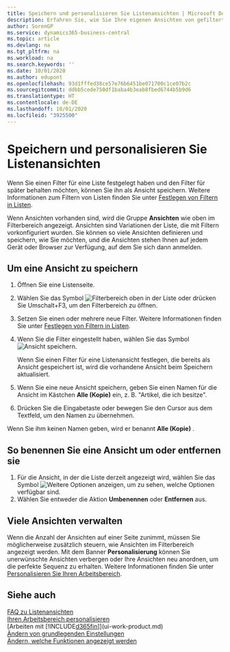 ```yaml
---
title: Speichern und personalisieren Sie Listenansichten | Microsoft Docs
description: Erfahren Sie, wie Sie Ihre eigenen Ansichten von gefilterten Listen erstellen.
author: SorenGP
ms.service: dynamics365-business-central
ms.topic: article
ms.devlang: na
ms.tgt_pltfrm: na
ms.workload: na
ms.search.keywords: ''
ms.date: 10/01/2020
ms.author: edupont
ms.openlocfilehash: 93d1fffed38ce57e76b6451be071700c1ce07b2c
ms.sourcegitcommit: ddbb5cede750df1baba4b3eab8fbed6744b5b9d6
ms.translationtype: HT
ms.contentlocale: de-DE
ms.lasthandoff: 10/01/2020
ms.locfileid: "3925500"
---
```

# <a name="save-and-personalize-list-views"></a>Speichern und personalisieren Sie Listenansichten
Wenn Sie einen Filter für eine Liste festgelegt haben und den Filter für später behalten möchten, können Sie ihn als Ansicht speichern. Weitere Informationen zum Filtern von Listen finden Sie unter [Festlegen von Filtern in Listen](ui-enter-criteria-filters.md#setting-filters-on-lists).

Wenn Ansichten vorhanden sind, wird die Gruppe **Ansichten** wie oben im Filterbereich angezeigt. Ansichten sind Variationen der Liste, die mit Filtern vorkonfiguriert wurden. Sie können so viele Ansichten definieren und speichern, wie Sie möchten, und die Ansichten stehen Ihnen auf jedem Gerät oder Browser zur Verfügung, auf dem Sie sich dann anmelden.

## <a name="to-save-a-view"></a>Um eine Ansicht zu speichern
1. Öffnen Sie eine Listenseite.
2. Wählen Sie das Symbol ![Filterbereich](media/open-filter-pane-icon.png "Filterbereichssymbol") oben in der Liste oder drücken Sie Umschalt+F3, um den Filterbereich zu öffnen.
3. Setzen Sie einen oder mehrere neue Filter. Weitere Informationen finden Sie unter [Festlegen von Filtern in Listen](ui-enter-criteria-filters.md#setting-filters-on-lists).
4. Wenn Sie die Filter eingestellt haben, wählen Sie das Symbol ![Ansicht speichern](media/save_view_icon.png "Ansicht speichern").

    Wenn Sie einen Filter für eine Listenansicht festlegen, die bereits als Ansicht gespeichert ist, wird die vorhandene Ansicht beim Speichern aktualisiert.
5. Wenn Sie eine neue Ansicht speichern, geben Sie einen Namen für die Ansicht im Kästchen **Alle (Kopie)** ein, z. B. "Artikel, die ich besitze".
6. Drücken Sie die Eingabetaste oder bewegen Sie den Cursor aus dem Textfeld, um den Namen zu übernehmen.

Wenn Sie ihm keinen Namen geben, wird er benannt **Alle (Kopie)** .

## <a name="to-rename-or-remove-a-view"></a>So benennen Sie eine Ansicht um oder entfernen sie
1. Für die Ansicht, in der die Liste derzeit angezeigt wird, wählen Sie das Symbol ![Weitere Optionen anzeigen](media/show-more-options-icon.png "Weitere Optionen anzeigen"), um zu sehen, welche Optionen verfügbar sind.
2. Wählen Sie entweder die Aktion **Umbenennen** oder **Entfernen** aus.

## <a name="managing-many-views"></a>Viele Ansichten verwalten
Wenn die Anzahl der Ansichten auf einer Seite zunimmt, müssen Sie möglicherweise zusätzlich steuern, wie Ansichten im Filterbereich angezeigt werden. Mit dem Banner **Personalisierung** können Sie unerwünschte Ansichten verbergen oder Ihre Ansichten neu anordnen, um die perfekte Sequenz zu erhalten. Weitere Informationen finden Sie unter [Personalisieren Sie Ihren Arbeitsbereich](ui-personalization-user.md).

## <a name="see-also"></a>Siehe auch
[FAQ zu Listenansichten](ui-views-faq.md)  
[Ihren Arbeitsbereich personalisieren](ui-personalization-user.md)    
[Arbeiten mit [!INCLUDE[d365fin](includes/d365fin_md.md)]](ui-work-product.md)    
[Ändern von grundlegenden Einstellungen](ui-change-basic-settings.md)  
[Ändern, welche Funktionen angezeigt werden](ui-experiences.md)  
